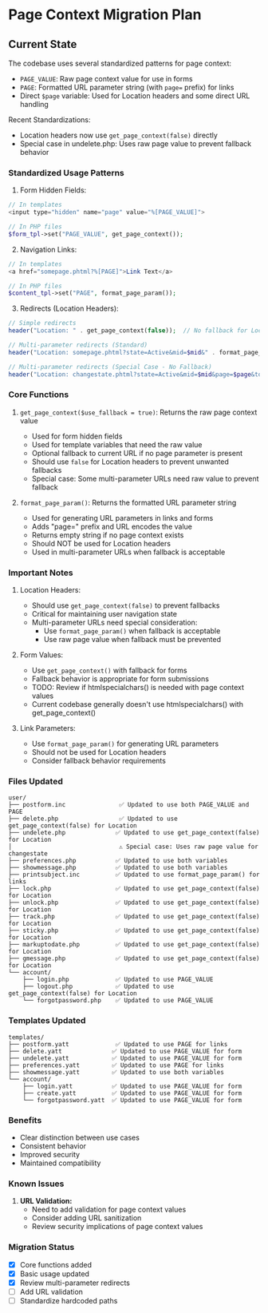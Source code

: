 # Page Context Migration Plan

## Current State

The codebase uses several standardized patterns for page context:
- `PAGE_VALUE`: Raw page context value for use in forms
- `PAGE`: Formatted URL parameter string (with `page=` prefix) for links
- Direct `$page` variable: Used for Location headers and some direct URL handling

Recent Standardizations:
- Location headers now use `get_page_context(false)` directly
- Special case in undelete.php: Uses raw page value to prevent fallback behavior

### Standardized Usage Patterns

1. Form Hidden Fields:
```php
// In templates
<input type="hidden" name="page" value="%[PAGE_VALUE]">

// In PHP files
$form_tpl->set("PAGE_VALUE", get_page_context());
```

2. Navigation Links:
```php
// In templates
<a href="somepage.phtml?%[PAGE]">Link Text</a>

// In PHP files
$content_tpl->set("PAGE", format_page_param());
```

3. Redirects (Location Headers):
```php
// Simple redirects
header("Location: " . get_page_context(false));  // No fallback for Location headers

// Multi-parameter redirects (Standard)
header("Location: somepage.phtml?state=Active&mid=$mid&" . format_page_param() . "&token=$stoken");

// Multi-parameter redirects (Special Case - No Fallback)
header("Location: changestate.phtml?state=Active&mid=$mid&page=$page&token=$stoken");
```

### Core Functions

1. `get_page_context($use_fallback = true)`: Returns the raw page context value
   - Used for form hidden fields
   - Used for template variables that need the raw value
   - Optional fallback to current URL if no page parameter is present
   - Should use `false` for Location headers to prevent unwanted fallbacks
   - Special case: Some multi-parameter URLs need raw value to prevent fallback

2. `format_page_param()`: Returns the formatted URL parameter string
   - Used for generating URL parameters in links and forms
   - Adds "page=" prefix and URL encodes the value
   - Returns empty string if no page context exists
   - Should NOT be used for Location headers
   - Used in multi-parameter URLs when fallback is acceptable

### Important Notes

1. Location Headers:
   - Should use `get_page_context(false)` to prevent fallbacks
   - Critical for maintaining user navigation state
   - Multi-parameter URLs need special consideration:
     - Use `format_page_param()` when fallback is acceptable
     - Use raw page value when fallback must be prevented

2. Form Values:
   - Use `get_page_context()` with fallback for forms
   - Fallback behavior is appropriate for form submissions
   - TODO: Review if htmlspecialchars() is needed with page context values
   - Current codebase generally doesn't use htmlspecialchars() with get_page_context()

3. Link Parameters:
   - Use `format_page_param()` for generating URL parameters
   - Should not be used for Location headers
   - Consider fallback behavior requirements

### Files Updated

```
user/
├── postform.inc               ✅ Updated to use both PAGE_VALUE and PAGE
├── delete.php                 ✅ Updated to use get_page_context(false) for Location
├── undelete.php              ✅ Updated to use get_page_context(false) for Location
│                              ⚠️ Special case: Uses raw page value for changestate
├── preferences.php           ✅ Updated to use both variables
├── showmessage.php           ✅ Updated to use both variables
├── printsubject.inc          ✅ Updated to use format_page_param() for links
├── lock.php                  ✅ Updated to use get_page_context(false) for Location
├── unlock.php                ✅ Updated to use get_page_context(false) for Location
├── track.php                 ✅ Updated to use get_page_context(false) for Location
├── sticky.php                ✅ Updated to use get_page_context(false) for Location
├── markuptodate.php          ✅ Updated to use get_page_context(false) for Location
├── gmessage.php              ✅ Updated to use get_page_context(false) for Location
└── account/
    ├── login.php             ✅ Updated to use PAGE_VALUE
    ├── logout.php            ✅ Updated to use get_page_context(false) for Location
    └── forgotpassword.php    ✅ Updated to use PAGE_VALUE
```

### Templates Updated

```
templates/
├── postform.yatt             ✅ Updated to use PAGE for links
├── delete.yatt              ✅ Updated to use PAGE_VALUE for form
├── undelete.yatt            ✅ Updated to use PAGE_VALUE for form
├── preferences.yatt         ✅ Updated to use PAGE for links
├── showmessage.yatt         ✅ Updated to use both variables
└── account/
    ├── login.yatt           ✅ Updated to use PAGE_VALUE for form
    ├── create.yatt          ✅ Updated to use PAGE_VALUE for form
    └── forgotpassword.yatt  ✅ Updated to use PAGE_VALUE for form
```

### Benefits
- Clear distinction between use cases
- Consistent behavior
- Improved security
- Maintained compatibility

### Known Issues
1. **URL Validation:**
   - Need to add validation for page context values
   - Consider adding URL sanitization
   - Review security implications of page context values

### Migration Status
- [x] Core functions added
- [x] Basic usage updated
- [x] Review multi-parameter redirects
- [ ] Add URL validation
- [ ] Standardize hardcoded paths
